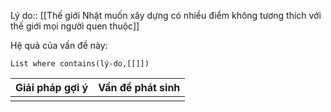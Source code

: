 Lý do:: [[Thế giới Nhật muốn xây dựng có nhiều điểm không tương thích với thế giới mọi người quen thuộc]]

Hệ quả của vấn đề này:
```dataview
List where contains(lý-do,[[]])
```

| Giải pháp gợi ý | Vấn đề phát sinh |
| --------------- | ---------------- |
|                 |                  |